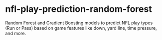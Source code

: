# nfl-play-prediction-random-forest
Random Forest and Gradient Boosting models to predict NFL play types (Run or Pass) based on game features like down, yard line, time pressure, and more.
